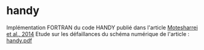# handy
Implémentation FORTRAN du code HANDY publié dans l'article [Motesharrei et al., 2014](http://www.astro.sunysb.edu/fwalter/HON301/handy_pub.pdf)
Etude sur les défaillances du schéma numérique de l'article : [handy.pdf](https://github.com/benjaminmenetrier/handy/blob/master/doc/handy.pdf)
